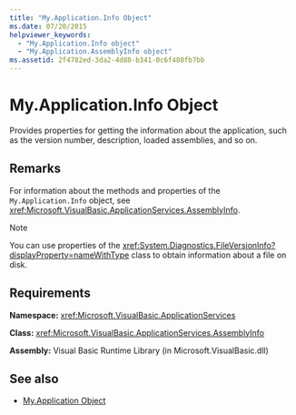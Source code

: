 ```yaml
---
title: "My.Application.Info Object"
ms.date: 07/20/2015
helpviewer_keywords: 
  - "My.Application.Info object"
  - "My.Application.AssemblyInfo object"
ms.assetid: 2f4782ed-3da2-4d88-b341-0c6f480fb7bb
---
```

# My.Application.Info Object
Provides properties for getting the information about the application, such as the version number, description, loaded assemblies, and so on.  
  
## Remarks  
 For information about the methods and properties of the `My.Application.Info` object, see <xref:Microsoft.VisualBasic.ApplicationServices.AssemblyInfo>.  
  
> [!NOTE]
> You can use properties of the <xref:System.Diagnostics.FileVersionInfo?displayProperty=nameWithType> class to obtain information about a file on disk.  
  
## Requirements  
 **Namespace:** <xref:Microsoft.VisualBasic.ApplicationServices>  
  
 **Class:** <xref:Microsoft.VisualBasic.ApplicationServices.AssemblyInfo>  
  
 **Assembly:** Visual Basic Runtime Library (in Microsoft.VisualBasic.dll)  
  
## See also

- [My.Application Object](../../../visual-basic/language-reference/objects/my-application-object.md)
